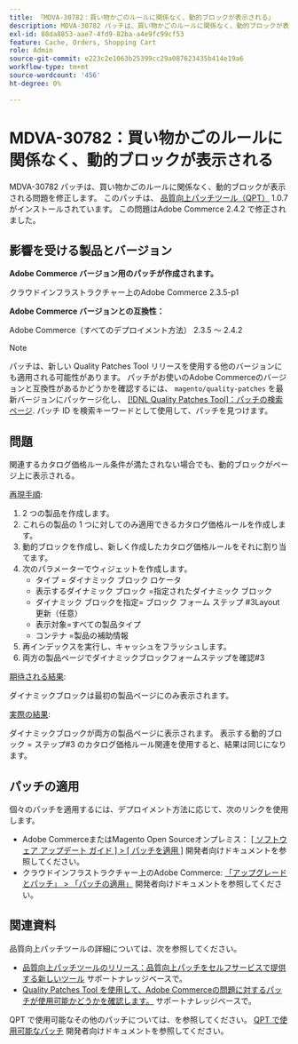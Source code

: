 ```yaml
---
title: 「MDVA-30782：買い物かごのルールに関係なく、動的ブロックが表示される」
description: MDVA-30782 パッチは、買い物かごのルールに関係なく、動的ブロックが表示される問題を修正します。 このパッチは、[Quality Patches Tool （QPT） ] （/help/announcements/adobe-commerce-announcements/magento-quality-patches-released-new-tool-to-self-serve-quality-patches.md） 1.0.7 がインストールされている場合に利用できます。 この問題はAdobe Commerce 2.4.2 で修正されました。
exl-id: 88da8853-aae7-4fd9-82ba-a4e9fc99cf53
feature: Cache, Orders, Shopping Cart
role: Admin
source-git-commit: e223c2e1063b25399cc29a087623435b414e19a6
workflow-type: tm+mt
source-wordcount: '456'
ht-degree: 0%

---
```


# MDVA-30782：買い物かごのルールに関係なく、動的ブロックが表示される

MDVA-30782 パッチは、買い物かごのルールに関係なく、動的ブロックが表示される問題を修正します。 このパッチは、 [品質向上パッチツール（QPT）](/help/announcements/adobe-commerce-announcements/magento-quality-patches-released-new-tool-to-self-serve-quality-patches.md) 1.0.7 がインストールされています。 この問題はAdobe Commerce 2.4.2 で修正されました。

## 影響を受ける製品とバージョン

**Adobe Commerce バージョン用のパッチが作成されます。**

クラウドインフラストラクチャー上のAdobe Commerce 2.3.5-p1

**Adobe Commerce バージョンとの互換性：**

Adobe Commerce（すべてのデプロイメント方法） 2.3.5 ～ 2.4.2

>[!NOTE]
>
>パッチは、新しい Quality Patches Tool リリースを使用する他のバージョンにも適用される可能性があります。 パッチがお使いのAdobe Commerceのバージョンと互換性があるかどうかを確認するには、 `magento/quality-patches` を最新バージョンにパッケージ化し、 [[!DNL Quality Patches Tool]：パッチの検索ページ](https://devdocs.magento.com/quality-patches/tool.html#patch-grid). パッチ ID を検索キーワードとして使用して、パッチを見つけます。

## 問題

関連するカタログ価格ルール条件が満たされない場合でも、動的ブロックがページ上に表示される。

<u>再現手順</u>:

1. 2 つの製品を作成します。
1. これらの製品の 1 つに対してのみ適用できるカタログ価格ルールを作成します。
1. 動的ブロックを作成し、新しく作成したカタログ価格ルールをそれに割り当てます。
1. 次のパラメーターでウィジェットを作成します。
   * タイプ = ダイナミック ブロック ロケータ
   * 表示するダイナミック ブロック =指定されたダイナミック ブロック
   * ダイナミック ブロックを指定= ブロック フォーム ステップ \#3Layout 更新（任意）
   * 表示対象=すべての製品タイプ
   * コンテナ =製品の補助情報
1. 再インデックスを実行し、キャッシュをフラッシュします。
1. 両方の製品ページでダイナミックブロックフォームステップを確認\#3

<u>期待される結果</u>:

ダイナミックブロックは最初の製品ページにのみ表示されます。

<u>実際の結果</u>:

ダイナミックブロックが両方の製品ページに表示されます。 表示する動的ブロック = ステップ\#3 のカタログ価格ルール関連を使用すると、結果は同じになります。

## パッチの適用

個々のパッチを適用するには、デプロイメント方法に応じて、次のリンクを使用します。

* Adobe CommerceまたはMagento Open Sourceオンプレミス： [[ ソフトウェア アップデート ガイド ] > [ パッチを適用 ]](https://devdocs.magento.com/guides/v2.4/comp-mgr/patching/mqp.html) 開発者向けドキュメントを参照してください。
* クラウドインフラストラクチャー上のAdobe Commerce: [「アップグレードとパッチ」 > 「パッチの適用」](https://devdocs.magento.com/cloud/project/project-patch.html) 開発者向けドキュメントを参照してください。

## 関連資料

品質向上パッチツールの詳細については、次を参照してください。

* [品質向上パッチツールのリリース：品質向上パッチをセルフサービスで提供する新しいツール](/help/announcements/adobe-commerce-announcements/magento-quality-patches-released-new-tool-to-self-serve-quality-patches.md) サポートナレッジベースで。
* [Quality Patches Tool を使用して、Adobe Commerceの問題に対するパッチが使用可能かどうかを確認します。](/help/support-tools/patches-available-in-qpt-tool/check-patch-for-magento-issue-with-magento-quality-patches.md) サポートナレッジベースで。

QPT で使用可能なその他のパッチについては、を参照してください。 [QPT で使用可能なパッチ](https://devdocs.magento.com/quality-patches/tool.html#patch-grid) 開発者向けドキュメントを参照してください。
